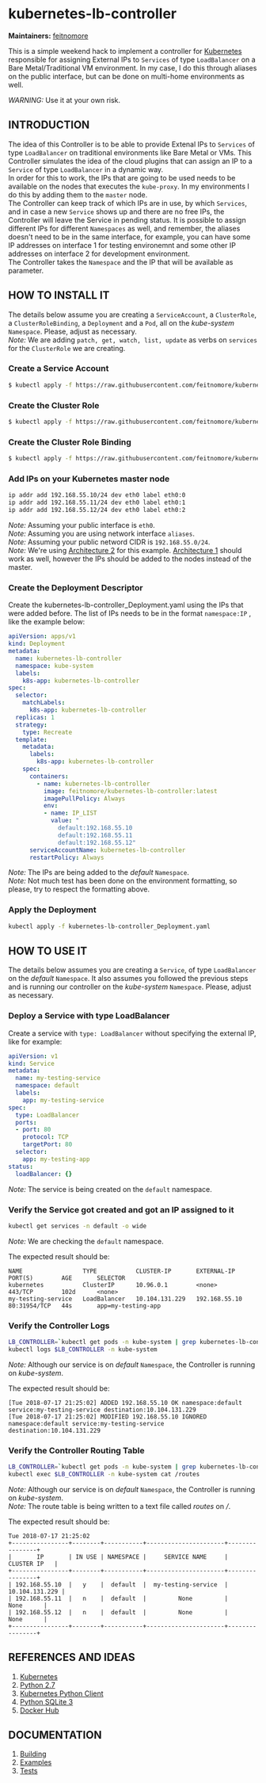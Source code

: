 # kubernetes-lb-controller


**Maintainers:** [feitnomore](https://github.com/feitnomore/)

This is a simple weekend hack to implement a controller for [Kubernetes](https://kubernetes.io) responsible for assigning External IPs to `Services` of type `LoadBalancer` on a Bare Metal/Traditional VM environment.
In my case, I do this through aliases on the public interface, but can be done on multi-home environments as well.

*WARNING:* Use it at your own risk.

## INTRODUCTION

The idea of this Controller is to be able to provide Extenal IPs to `Services` of type `LoadBalancer` on traditional environments like Bare Metal or VMs. This Controller simulates the idea of the cloud plugins that can assign an IP to a `Service` of type `LoadBalancer` in a dynamic way.  
In order for this to work, the IPs that are going to be used needs to be available on the nodes that executes the `kube-proxy`. In my environments I do this by adding them to the `master` node.  
The Controller can keep track of which IPs are in use, by which `Services`, and in case a new `Service` shows up and there are no free IPs, the Controller will leave the Service in pending status.
It is possible to assign different IPs for different `Namespaces` as well, and remember, the aliases doesn't need to be in the same interface, for example, you can have some IP addresses on interface 1 for testing environemnt and some other IP addresses on interface 2 for development environment.  
The Controller takes the `Namespace` and the IP that will be available as parameter. 

## HOW TO INSTALL IT

The details below assume you are creating a `ServiceAccount`, a `ClusterRole`, a `ClusterRoleBinding`, a `Deployment` and a `Pod`, all on the *kube-system* `Namespace`. Please, adjust as necessary.  
*Note:* We are adding `patch, get, watch, list, update` as verbs on `services` for the `ClusterRole` we are creating.

### Create a Service Account
```sh
$ kubectl apply -f https://raw.githubusercontent.com/feitnomore/kubernetes-lb-controller/master/examples/kubernetes-lb-controller_ServiceAccount.yaml
```
### Create the Cluster Role
```sh
$ kubectl apply -f https://raw.githubusercontent.com/feitnomore/kubernetes-lb-controller/master/examples/kubernetes-lb-controller_ClusterRole.yaml
```
### Create the Cluster Role Binding
```sh
$ kubectl apply -f https://raw.githubusercontent.com/feitnomore/kubernetes-lb-controller/master/examples/kubernetes-lb-controller_ClusterRoleBinding.yaml
```
### Add IPs on your Kubernetes master node
```sh
ip addr add 192.168.55.10/24 dev eth0 label eth0:0
ip addr add 192.168.55.11/24 dev eth0 label eth0:1
ip addr add 192.168.55.12/24 dev eth0 label eth0:2
```
*Note:* Assuming your public interface is `eth0`.   
*Note:* Assuming you are using network interface `aliases`.  
*Note:* Assuming your public netword CIDR is `192.168.55.0/24`.  
*Note:* We're using [Architecture 2](https://github.com/feitnomore/kubernetes-lb-controller/blob/master/images/arch_02.png) for this example. [Architecture 1](https://github.com/feitnomore/kubernetes-lb-controller/blob/master/images/arch_01.png) should work as well, however the IPs should be added to the nodes instead of the master.  

### Create the Deployment Descriptor
Create the kubernetes-lb-controller_Deployment.yaml using the IPs that were added before. The list of IPs needs to be in the format `namespace:IP` , like the example below:
```yaml
apiVersion: apps/v1
kind: Deployment
metadata:
  name: kubernetes-lb-controller
  namespace: kube-system
  labels:
    k8s-app: kubernetes-lb-controller
spec:
  selector:
    matchLabels:
      k8s-app: kubernetes-lb-controller
  replicas: 1
  strategy:
    type: Recreate
  template:
    metadata:
      labels:
        k8s-app: kubernetes-lb-controller
    spec:
      containers:
        - name: kubernetes-lb-controller
          image: feitnomore/kubernetes-lb-controller:latest
          imagePullPolicy: Always
          env:
          - name: IP_LIST
            value: "
              default:192.168.55.10
              default:192.168.55.11
              default:192.168.55.12"
      serviceAccountName: kubernetes-lb-controller
      restartPolicy: Always
```
*Note:* The IPs are being added to the *default* `Namespace`.  
*Note:* Not much test has been done on the environment formatting, so please, try to respect the formatting above.  

### Apply the Deployment
```sh
kubectl apply -f kubernetes-lb-controller_Deployment.yaml
```
## HOW TO USE IT

The details below assumes you are creating a `Service`, of type `LoadBalancer` on the *default* `Namespace`. It also assumes you followed the previous steps and is running our controller on the *kube-system* `Namespace`. Please, adjust as necessary.

### Deploy a Service with type LoadBalancer
Create a service with `type: LoadBalancer` without specifying the external IP, like for example:
```yaml
apiVersion: v1
kind: Service
metadata:
  name: my-testing-service
  namespace: default
  labels:
    app: my-testing-service
spec:
  type: LoadBalancer
  ports:
  - port: 80
    protocol: TCP
    targetPort: 80
  selector:
    app: my-testing-app
status:
  loadBalancer: {}
```
*Note:* The service is being created on the `default` namespace.

### Verify the Service got created and got an IP assigned to it
```sh
kubectl get services -n default -o wide
```
*Note:* We are checking the `default` namespace.  

The expected result should be:
```
NAME                 TYPE           CLUSTER-IP       EXTERNAL-IP      PORT(S)        AGE       SELECTOR
kubernetes           ClusterIP      10.96.0.1        <none>           443/TCP        102d      <none>
my-testing-service   LoadBalancer   10.104.131.229   192.168.55.10    80:31954/TCP   44s       app=my-testing-app
```

### Verify the Controller Logs
```sh
LB_CONTROLLER=`kubectl get pods -n kube-system | grep kubernetes-lb-controller | awk '{print $1}'`
kubectl logs $LB_CONTROLLER -n kube-system
```
*Note:* Although our service is on *default* `Namespace`, the Controller is running on *kube-system*.  

The expected result should be:
```
[Tue 2018-07-17 21:25:02] ADDED 192.168.55.10 OK namespace:default service:my-testing-service destination:10.104.131.229
[Tue 2018-07-17 21:25:02] MODIFIED 192.168.55.10 IGNORED namespace:default service:my-testing-service destination:10.104.131.229
```


### Verify the Controller Routing Table
```sh
LB_CONTROLLER=`kubectl get pods -n kube-system | grep kubernetes-lb-controller | awk '{print $1}'`
kubectl exec $LB_CONTROLLER -n kube-system cat /routes
```
*Note:* Although our service is on *default* `Namespace`, the Controller is running on *kube-system*.  
*Note:* The route table is being written to a text file called *routes* on */*.  

The expected result should be:
```
Tue 2018-07-17 21:25:02
+----------------+--------+-----------+----------------------+----------------+
|       IP       | IN USE | NAMESPACE |     SERVICE NAME     |   CLUSTER IP   |
+----------------+--------+-----------+----------------------+----------------+
| 192.168.55.10  |   y    |  default  |  my-testing-service  | 10.104.131.229 |
| 192.168.55.11  |   n    |  default  |         None         |      None      |
| 192.168.55.12  |   n    |  default  |         None         |      None      |
+----------------+--------+-----------+----------------------+----------------+
```


## REFERENCES AND IDEAS

1. [Kubernetes](https://kubernetes.io/)
2. [Python 2.7](https://www.python.org/)
3. [Kubernetes Python Client](https://github.com/kubernetes-client/python)
4. [Python SQLite 3](https://docs.python.org/2/library/sqlite3.html)
5. [Docker Hub](https://hub.docker.com/r/feitnomore/kubernetes-lb-controller/)

## DOCUMENTATION

1. [Building](https://github.com/feitnomore/kubernetes-lb-controller/blob/master/BUILD.md)
2. [Examples](https://github.com/feitnomore/kubernetes-lb-controller/tree/master/examples)
3. [Tests](https://github.com/feitnomore/kubernetes-lb-controller/tree/master/test)

